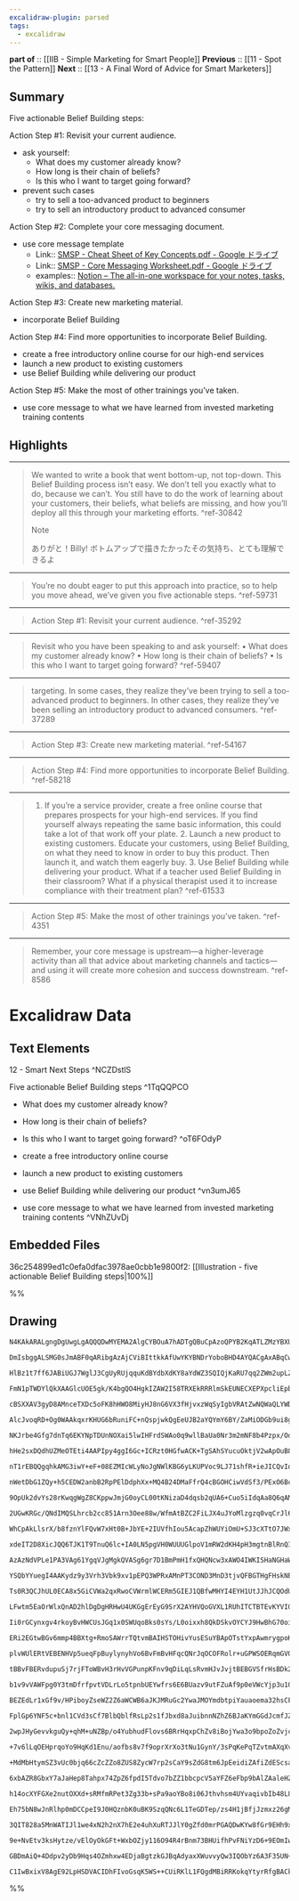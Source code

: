 ```yaml
---
excalidraw-plugin: parsed
tags:
  - excalidraw
---
```



**part of** :: [[IIB - Simple Marketing for Smart People]]
**Previous** :: [[11 - Spot the Pattern]]
**Next** :: [[13 - A Final Word of Advice for Smart Marketers]]



## Summary

Five actionable Belief Building steps:

Action Step #1: Revisit your current audience.
- ask yourself: 
	- What does my customer already know? 
	- How long is their chain of beliefs? 
	- Is this who I want to target going forward?
- prevent such cases
	- try to sell a too-advanced product to beginners
	- try to sell an introductory product to advanced consumer

Action Step #2: Complete your core messaging document.
- use core message template
	- Link:: [SMSP - Cheat Sheet of Key Concepts.pdf - Google ドライブ](https://drive.google.com/file/d/1HSTA41H_kVGPxK7SCYEHU6hqKumh9rFf/view)
	- Link:: [SMSP - Core Messaging Worksheet.pdf - Google ドライブ](https://drive.google.com/file/d/1cyhhD-AzRf9Hr98hd7NwJRv_WhQ_n9Ui/view)
	- examples:: [Notion – The all-in-one workspace for your notes, tasks, wikis, and databases.](https://fivelightbulbs.notion.site/Real-Life-Examples-of-Marketing-Material-that-Follows-the-SMSP-Approach-9e0287a9cb6a4dcd9630680fb956ddc3)

Action Step #3: Create new marketing material.
- incorporate Belief Building

Action Step #4: Find more opportunities to incorporate Belief Building.
- create a free introductory online course for our high-end services
- launch a new product to existing customers
- use Belief Building while delivering our product

Action Step #5: Make the most of other trainings you’ve taken.
- use core message to what we have learned from invested marketing training contents


## Highlights

---
>We wanted to write a book that went bottom-up, not top-down. This Belief Building process isn’t easy. We don’t tell you exactly what to do, because we can’t. You still have to do the work of learning about your customers, their beliefs, what beliefs are missing, and how you’ll deploy all this through your marketing efforts. ^ref-30842
>>[!note]
>ありがと！Billy! ボトムアップで描きたかったその気持ち、とても理解できるよ
---
>You’re no doubt eager to put this approach into practice, so to help you move ahead, we’ve given you five actionable steps. ^ref-59731

---
>Action Step #1: Revisit your current audience. ^ref-35292

---
>Revisit who you have been speaking to and ask yourself: • What does my customer already know? • How long is their chain of beliefs? • Is this who I want to target going forward? ^ref-59407

---
>targeting. In some cases, they realize they’ve been trying to sell a too-advanced product to beginners. In other cases, they realize they’ve been selling an introductory product to advanced consumers. ^ref-37289

---
>Action Step #3: Create new marketing material. ^ref-54167

---
>Action Step #4: Find more opportunities to incorporate Belief Building. ^ref-58218

---
>1. If you’re a service provider, create a free online course that prepares prospects for your high-end services. If you find yourself always repeating the same basic information, this could take a lot of that work off your plate. 2. Launch a new product to existing customers. Educate your customers, using Belief Building, on what they need to know in order to buy this product. Then launch it, and watch them eagerly buy. 3. Use Belief Building while delivering your product. What if a teacher used Belief Building in their classroom? What if a physical therapist used it to increase compliance with their treatment plan?  ^ref-61533

---
>Action Step #5: Make the most of other trainings you’ve taken. ^ref-4351

---
>Remember, your core message is upstream—a higher-leverage activity than all that advice about marketing channels and tactics—and using it will create more cohesion and success downstream. ^ref-8586

# Excalidraw Data
## Text Elements
12 - Smart Next Steps ^NCZDstlS

Five actionable Belief Building steps ^1TqQQPCO

- What does my customer already know? 
- How long is their chain of beliefs? 
- Is this who I want to target going forward? ^oT6FOdyP

- create a free introductory online course 
- launch a new product to existing customers
- use Belief Building while delivering our product ^vn3umJ65

- use core message to what we have learned 
  from invested marketing training contents ^VNhZUvDj

## Embedded Files
36c254899ed1c0efa0dfac3978ae0cbb1e9800f2: [[Illustration - five actionable Belief Building steps|100%]]

%%
## Drawing
```compressed-json
N4KAkARALgngDgUwgLgAQQQDwMYEMA2AlgCYBOuA7hADTgQBuCpAzoQPYB2KqATLZMzYBXUtiRoIACyhQ4zZAHoFAc0JRJQgEYA6bGwC2CgF7N6hbEcK4OCtptbErHALRY8RMpWdx8Q1TdIEfARcZgRmBShcZQUebQBWbQAGGjoghH0EDihmbgBtcDBQMBLoeHF0QOwojmVg1JLIRhZ2LjQeAGZ4gEZ+UubWTgA5TjFuHiSeABZ4gE4ZgA4kvshC

DmIsbggALSMG0sJmABF0qARibgAzAjCViBIttkkAfUwYKYBNDrYoboBHD4AYQACgAxABqCwAMgANS77SCXQj4fAAZVg9Qkgg8CIgzCgpDYAGsEAB1Ejqbi9QoCAnEhDomCY9DYh53Ql+SQccK5NDLGkQNhwXDYNQwKlJfmNCDWOoVKWlTDcZzxADsUwScwmADZJklVR0ePE7uK0CqOh1tFMFnN4kltaqkrMFtq+AL8YSSYC2Pg2KQtpp8CKibjNM

HlBz1t7ff6JABiUGJ7WglJ3CgUyRUjqquKdBYdbXdKY8aYdWZ3SQIQjKaRU7qq2ZWm2upLZjpTKbl90Ic5ZjpJboF9sKyAR4RwACSxF5qDyAF07pdyJkp9wOEIUezhOtucwZ8VpbBENwOjSAL53TTb4gAUWCmWyM/ndyEcGIuDOFzQ9Z4Ofi1pzfUOjuIgOBDNB103AVfWwEkv1QAkhAQQoL0KA9ICPCpoCwKBcQGVpuEdYCBXw4ZRgqbp7SdSYe

FmN1pTWDYlQkXAAGlcUOE5gk/K4bgQO4HgkIZAW2I58TRXEkRRRlmSkEUNECXEPXpcliEpb87mUkkZKw1kLi3TldxnalpSFEUxQlEcZVqZkrOY1BnE7DVOiSa0ix4QttSmbUTWVby4g7HMpm6BYXNmOZNLpL0fT9LY40lbVEu1UNw0jYho1i+Mb21I4eEBbpcXTNTMzQC1LSNEKOko/9tQWVVjQFStq1rNBgqtTSe3g7oJgmQ14niHyBTHV8pyfB

cBSXXAV3gyD8AMnceTXDc5oFK8hHWO8MiyHJ8nG6VX3fHjvxzWqSyIgbVRAtZwNQWaQLYWDezQa58FuCbOCgVFCCMCoC0XD7QSm5FTVQS6BTOTBcIkbqHNQVF9FwUgoFQIYcLhs45FxcgKAAFRwrYYecOGEaRlG0fRBBMbuCGoAAQSIZQ2nQYJLlwu5migcwCHp6smegIVcT0bJcDWJhVwg5a7j9as1gIPHIYJnhYfhxHkdRyH0cp3I7lwIQoDYA

AlcJvoqRD+Og0WAAkqxrKHUG6bRuniFC+nQspjwkQgEeUJB2aYQYmY6BY/ZaMiODGb9ui8gc6vbAT1k2Fihg445Tie1AXrehj4IgfQeHBbp6EQABVSTkTRDEsMkeSRF990orJDMqUiz0GUrrY9Kx4QayM5uBTM0VYEsnWbPlO57OcAs4gWUL4mmA0XVqmZfLNfs4m1OiZ9VVVaqWLtpS0hAMtjdB4slc+Utg4aoxik/oHIDhmGFQJskKpu0FVBYT

NKJrbe4Gfg7dnTq6EKYNpTDUnNOXai5lwIHFrdSWAo0q9wllBaUa0Nr3m2mNF8b4Pzpx/OqDyA12x0SumBJaaDSgwTgrxV65tpTYCEPiAwRwPy4G4OhVYzBabh0kH6dOZtzyRQ/MwrYiB1hrGUGXYI8CIAFmwEaa0sxZjnG6NgJICBrhJGINcbAZZP64AQEkbAmhNDdAQM6SUlweBKXcBUAojQwDfxKN0Gkc4XZoXBuULYNM8L+wImgB0YD+gBLD

hHe2sxDQdhUZMeOTEti4AAPIpy4ggI6Gc+ICRzt0HGfwACK+TgSAhSYucuOktjV2wApOuB8G6qXUvbFu9IKlYh9GyJB3cuSLQ0v3YUg8QaUSsrKWy48/L6m0FPWqtU1TDmmCvByBZVTaFmPWbU/YFizELAaZp0UYwBiDLBS+RJr7pVvr4h+T9EbbTfsVbgA0Ao9C6JKVU3QQqbIrDbFqqAg7aB1PPIhSwo5Ow6gQje4VDQWimHcCBo1oETVgfAu6

nT1rEBQQgqhkAMG3iwY+eF+08EZMIcWLyNoJgNWlKBG6yLKUPVoc9LJ71shfR+ieJICQvIqK/vMaY3V96lEuADIG+BBnU3xhIUEhBGCoBFJzTguBAwIFQAAISCIQLRKqhDIkcLUVA+ItZY0oPLO2EBJXStla0BVwQVVqo1cqrV+AdXKD1RjbW4McI80ZlsFmbMSJME5u4T1fN9ZwEFh9EW3JSBIsQaZUgMsOBy3FegM1SqLXysVTaogdqHVOpdQa

nWetDbG1ZQy+h5CEDW2anbB2RpPElDdphXx+MQ4B24DMaFfrQ4cBGOHCiwVdSf3/PExO6BcDAlSWneCmcGEHBzmwHGyYknEBgOOsp0l24SCqTUpS9T35NPrq3VpLJ2n6RRT3Hp+7TL9Ist+SUI85TcDsuMXUfzgmGkdB2JIX8FnOFAdoJYuoOwWlWR5dZuyj7nIkIGYMxzTnHwudYK5L9fXSiKo0oO0930eXtIODsILGpfLtoWf94VpiLzVDEjtB

9OpUk2dvYs28rKwqgWgZ8CKppwJmjG0oyCL00tKNizaD4dqsb2qUA6+Cuo5iIdqAa8Q6qAMpddShK1aWPSnYy6UgrmUmypNqBISR4hli2Xh50sn/rZEBvoYGfdDxJogETUk1dkbEDYOEVA+gYCoCYSwzIpAZX4ECLgZdqAiQcDYBQAA/KgAAOi4VAlsIuoF9Lqw4CEmr+eqRG1AbBLioE0Lay4zBotxaJhOZg6W0sUH4agCcqAKDWGRvrBCiMfbI

2UGwKRGc/QNdIMQSLhrcb2cc851Arn3Oee88w/WfmAtBZC2FiLJX4uJYoMlzgzq0vqCrJl6uawct5YK1mory2ysVfUFVmrdWGvZAQmwFrpA2uoA611wVpBev9dxDTIN3qtEodCUjLm+AfsSBDWG4Woso1ccxYKON/hE0KwkCNj8Y23MVcmz5mbTA5shAW+FqLsWVtJZS5t87GXvN7Y4Ad/LhXiuE7O5Vir1X7vXca3dh7T2Xu6rex9gbBb9ZG1YC

WhCpAkLlsrX/b8fznYlFQvW7xHt0B+JbYE+2IUVfhIou5AcapZhWUYiOmU+SJ3cXTtO7JWx6AcA6EIfQAApWTMiK5MirjXRS4GGklUvaUQ+R68Qnq7oZC9LjBTXqHre4Zo9H1jNKgsP5xZWy/lojMbMVHSggz6toWT/Z5NR0/uS8D8GoOHJDJeVK14i9K8uc/G5aY93Zn07JtUCV8xzGzBSn+hHuC6lBV1WYryphVROjCjkkCcHsemip+aaK+Pca

xdeIT2D8XicJQQ6TJK1T9TnuQ6lc+IA0LN5pgVH0WUUUGlpoV1mRW2dKH4pH3mgtnBlRnQISq1h0mIEIaofovOcFAkqvQEQMIenZLXWPhZ/bkNbOAQkT/aodnLAQ4TmXVTHAwf2UrVAZhJVVVY7TVbVLrarZEJVDYIgZoLrYQfzaAtgWA/7SAbGY1LYImbAR/VNF/HsVAd/GAr/fWUgX/Dgf/bzcg4A9AoMdaapCAhAKAzguA5rBA/ELrFAvzZgd

AzAzNdVPLe1PA3VAg61YgqVJgMgkQVASg6gr7D1BmPmH1fxQHQNcw3xAWO4IWKISHaNGHaWeHfAeg+/JgkIJ/XAVgt/bIKQ7g3g/gwAlgJVYQsAsQvwyAowoI+AzARA+Q6bVAlgZQ4A7AtQ3Ax1fAyQQgsbNVUg3VcguIqgrg3EXWAXYtU2UXGdSAf/CXb5GtGXMAOXIoBXLCZXTtVtb8RKDXbtciKkfvYJUKEsYdeyGUA2E3dJQ/MtAUQSdAcEI

YSQbYYuegI4AAKydz9y3Vrh3Vbk9xv1pEPQ3WPRxAMnPT3COND3MnD3tjvQFBGTHgFHskNEmWwy8mmBTyLHmAWSeWSF1EokNDeRLG3wPXpErwgGgyOTLyvjSkhIJEQxr1fjrzuVKkSizzzCdC/g7CMxD1/m+SmCsjCAIVCiCm8iHSGlHzhVExgQ4xcNUx42vHRX43n1RUXzxVpIFAkyJXX2IRniLA73qOU1QUZPqLpVmKzmPx02FyjgsygCsxs16

Ts0R3QCJhUL0ECA8x5GiCVWa2qxRwoCVWrmlWCERm5GIEJ1QBfwMHYI4EYH1UtJJhJCQOdURLWHkI+iX3ZCNWGwwOAM1KVUyD3F1PZwNORiNNQBNKVTNNIAtKtJtP0DtIdM/A80RhdK63dI4E9OyG9PdUhhB2Zj+ysIDW5lsNB3sIFEcIjTFmhzFNh3jQRxNXVIDIEW1JDJ9jDNG0jOjOSxCDjPOATKXFtLWBTMHOdPSUzPIA9OQK9LxX5yLSFxq

LFwtm5EaOrWlxQnAD2hlDgDgHRHwU4UKGgErEyG9SrX2AYHVQoGVXL1RUhITCTBTEvKYVIGQwnDOH0HRFbkhOhNL2PNfPfM/NvLhIr0gyryROuRRIApECAoyElXXRd0qTd1qUgEAu2g/IyG/JUj3W/ggHQuyEwq/Ibj907j6Hwtgows/INi6XRTwoIqgCIqSTD0GQeNKAYqItBEvyVO9worfKovgpP1016PIo4s/ONULP32LNEsosIs/IPKRlpjf

Ii0rGCynxgv4rkoyBvHWCUsJGq1x0SWUqoBks0sYs/L0oixxh8QkDSkvOYCYJ9HwBhG70oiz1eTeTWS2VWWIh90cpRA+AlFWStAMSMwtAWA7DGOPKMDYAMCPOlHoAICQkfQSFCi/VPFl1Mrgv0BotRXRQgDsvIojBIFP3GAVAgGKuIAplDTQA7wqrjWIAAFkqCEAdKrVJSZ16qSBK83ZlUfQc5HswwAAKI0Y0XgO9e2LyagVAdleIAASlxCNmUA3

ERi2EGtwBGv6mmp4BBXtg+RmoSAWrrTQtvmBAIHSTOHivYusESuYBApOTstYxpAwmrygpoKxRLwRDAEcScQgDjC8ldELC+sgDjGVR4GVSSAhuBr+oWGVU2RnmhrjEhUHAKhWFKDjG6FWVWQWAgGerExKB+ulDjEBBvEBCOEBEBERuympviERqOFpnpqOFmERo3gdC8kRvbDKlsTxrRogAIMurRsJvRsTFBGTFTGepBpFuVVBBxrRslsTAWFBCmER

plvWUlERtVEBENHVp5ueqFpBuylynyhVo6BvFmBvHFqcQNrJqOCOFRolr+uGPWSOERqmGVQtG6BvFxqcXxu+odrjFplBFWU/jps1thuVURq1tpkBFmFpkRviCOGtGzERp4BvF5Qjt1qcX1r+vqjmGCkjqmFpmVS2URtpk/mBQ5rBtyntqtr+u6DtsLBSEzsaGzrjHkyqjeTprNq6Fprlr+oZt1B2pTvyj3kRqjiSEBFcm9saF9tbpUSOBvAXsjpJ

tBBvFBERvdupuSj7rjFToWBvH3rHvVGPunpKFnv9qDiLqLsRvmHJvJvjtBEBGVSfrHsBDk23v9qSDTrBozp9sFs/qdBUWZp3qmCOBFvXp3slFBB4GgcRslFAdAbgcmEBtPrAHPtrrPiSg/owYtHAaQYpopqQbKg6CQcxsxtQfQd+rPjyjyjHuTBFqQdpiSCYdIc8iQchshoof/owcBFBCOATt7v9pvFVBvFplEbpuVQtotpZt/H1EtqoaqiDiDi4

b1v9vVAWFpg0Y3tmDfrfpvtVDLrLo5tpnbUEYwfrs6E6BUazv9utFZuAf9p0eVWcYjp3u1GLqAZTsHyMzMaoe6m6FpgCesZbv9t/G8m8g1pvGVVVGiddrhumTHuLEhTgcCZ2u5r/tUYweYa6C6Fdo6Dvspp3u6BjrLBIcgZ6GVW6Fcc/v7COCSBduboJv9sTAhqhp3sTCOFVE6ZVsfqmEBGVp3qOCWAvjccnovkab9owcTB8bKeadBFpljocamdB

BEZEdLr1xGf9v/HPiboyZseWZ2Z6aWCWB6aJKJMRuGc2YwaJMOYmdbtpiYauaoema32hsCFPQwf6kOZ3p4EeZ1r2ZCeub+fkaJsTCNCNA3sdCeaJqNG+f9u6luYBaaeWcTrabmdEe6fab4d6bppdAmBBfRu1C1qGWCeReefmadlmZReYaWfJeLrWZ3oWdAfVp3v/Gw12Znu4fJfVBZbmeVU0YJflv73OZ3qWA6EeddoHDqY5bPq5aJoeeZcFb+sT

FplGp6YNF5c+bnl1CVd3sCf7BlbQblfRsLp2s1fJbxd8aJuibnnNZhZ6BJaKYmGGdJcmfJZvHiDReWegcxfRYpoGf9qGdWTtcJf6ZdbubmcBGzx6ZvHFdpdBb4amAZf9oWdeRDZBv/CDn+c5cyfJYefTeVcTZOaxelpFf9qWC+d1aJPBuzdldzflbLvxZ6cBFzp6aLoLbbqMw2ZTsCbGdddbsLqqg7ZabnitfRuiYbA7Yqm7adYntrbQfcTuHSGE

2wpJHyGevvkguQy+qhM+uNZBp/o4YubhudFlovs6BRrHqxpChZv8iBojYwa3o9bpoZoZvjcJa2R3gDZwcHwtFsR3pJrJsIYmb5ryIFvreFpaZlp6ZlqVpVpdANY1q1qbaxdFufIfeedNvNt1dJttrtv0cSnybiY9q9p3sNrygKgw6Js6cBHDsjvFZjrjtZcTvzFVBTrTuCmqYwcDuDpxqo/Rv6aLpLsZfLqBp3o6CrqHqKYbsog1v6nmEo6Rbdeo

+7v6lLqOEHprqoYo9HqKd1Enu/aofbs8v7f9oprXrXo3tNu1GynY/3sPqKePqTZvtmAXqXv45BtvqA4fqfpfqKbftk2waoa/vBvBo5o0f5d/pzf2aodAbwcgaSGgdgYS4QZdoS48g8iQaAeZo87+twYYYS4IcKYAeIdIaxqQawdM/MfocTEYeYd1clGBSC6JvPlaaQZocpty7jGEdEfEcGcka/t1ddEdEdA5sHHzDPZ4b4YEaq6oeLt0bHc84MeW

+MdMbHtymSZ3vUc0bjq66cZcZZo8ZUS8ZycW7rp2sCaY9sZdG8tm6JpEeidiZAfiZdEScsapeC9Se6hTvVABru5Nfye8/86iSiTgYqaqbgdqfqZSdO/+/ls6d9eWf6f6dxbhYwaJbR7paPa65VcWfVZ6/Wcx6Ju2ehcg5mbh8LeOd1cTDOd1cuY7ZudJ/lsRei8BfJa3zO/efjrtCZ7+t+aJ/RvzfGaU9brBdHchYF5Bthd54xvxYZ+BYp8fIxbY

6xbAZR8GbxY7aJaHep8Tahpx74ZpZ6fpdI5Tdvo7bZZ1bbcpcV5aYFZ6eFbp9bAlZAaleHZWZudt/mbVaxY1d1f6nZZ7cHA7YVela98tchdtd1Yqkdfhedfl7NcNcoYTZ9ZV79fV8Dc2Vj/R7Dfd49f15F/RbjZ6cTuTe4/72z6M8HxdaxajaMy95Y919Lad8rclZrd16F695bbU6xfbf967and7ZD8bfneT8g+VXF53onZndCZ6Bn/MYmD7ZAdp

h14ocXYFGXe2nutOXXd+sRMfmRPet3Zg33b+sPa9aoYBo8i06Jthvhsm4UYvaqivbIb48L8fZs5s7O+Jtw8IcGdfaZos1P27NcTr+0NCutQOagVCmSxT7S0H+KfMWjB0VqGdQWCHDtprW1pJ9T+CYLDtIzI45QKOVNG2vhx3pO0iOz3Ejorxo50dGWQdesPAIE4MdY68dFjsnR+YccIeXXQTsXWa7o1c6CnUuqJxv7o0JOPAauut2BRYCIOINBel

Eh75bN8wJnRlhp0mDCCpeI9J0HQznbK0uBK9SzqQNc6L1TeGDTep/zs4H1jBfjJzmxz26gMgeF9CLtfVZaP1n6XHPxgFwGhwNv6YXLrnFwK4ANsuSDJLv+wAapd2uKDLrvl1q4JdKuhXAhkQzKhldyGXXKOPFwAYdc6uLDBLk13YZtcuuPXMRldym78N+GEjKRkN1kajdxO43ZRl13m7xA9GW3a0Dt30aGM0+ODExv+G/4WNkme3J+gdxAY3cN4h

3QIT828a5MnWATIJl1we4xN2h2nX7hE2e4uhXuRTJJlY0gZfd0mrPGAQDwKYw8fGr9EHh9xa7g83BLXKHg03f7ksEe8whNq0117I8UB6NIZpLz+oY9heOw5TpBwWYLMem5PX3gT0ZYbMLejPKQTFwTZU8embwx8rTwuY7Mq2CIr3hz1LoK8+6XPVljz0H4s862EIyDuC2/6F0YR0TGEdLw7YItPhuItngm2V4l83auvNXs8JkGa8huxLUftgI6ZG

9e+NvEtv3ksHytze/vElOyOkGFt+WxbOZjy116O94R4rBnm73BHUifhPvFNiYzD6+9EOmIwPj831Yii8R8tCPsv0T6R8UOs/N5OSPj6Kjdh8tVPjG09a69SaGfDBkG0r5E0iW1oPUUqPlqxs/htfaNqryTb8jBeFfUEVmytHfD4eHotti7z5ZK0W+PPNvhDXDGi9H6rbRliPw75JjueZYQfsU09HWixRk/Wxiv1dHjtt48/bTnPwtFzsk+6/Q8EK

GBDmAiQ+4Ddpv2yDb9Hqs4OZmhxw4EDjaBgtzkGJBqAdyaxXWuvvyQw3IQObYz6A3F35UN+B+dGIUlGhp/lI6v/McXv1erbsQOeAe0qEA7HXh5xCA58rQN47tdAQtDADhuNvaA1FOM9c8MdT4rIZV2CAZinKkfjqUBUsCI2AnDjS1ArqkALIO1XghmwHCRAGqiLhXLSgE0Z5NAGBP7h6x/83AIRJlWPJ2ANiCAaoMwFRAJo4AzVDYG1UVQaY5ipQ

C1IwBxixV8AgE92LpHSDVACIDhFIvoGsqK5WS++CUiRKlL1FQgdMBiRRKokqYtyrRfgBACkjhBOEZ4EAGeCAA===
```
%%